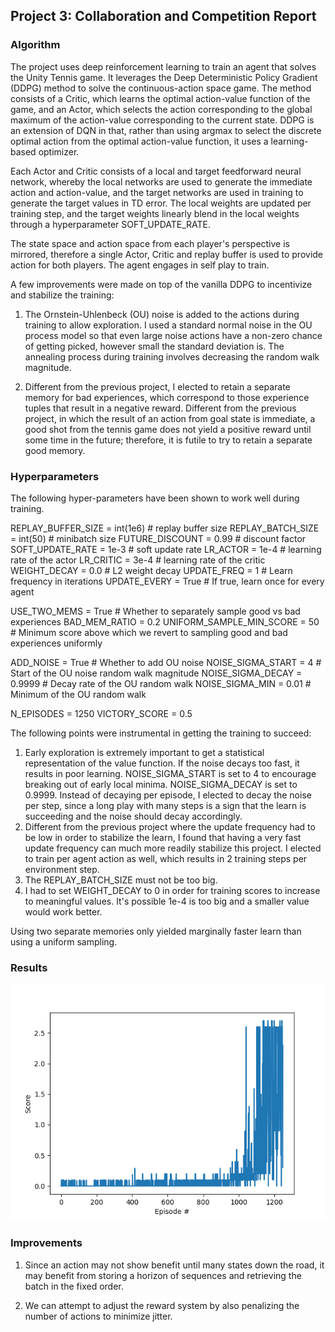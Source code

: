 ## Project 3: Collaboration and Competition Report

### Algorithm

The project uses deep reinforcement learning to train an agent that solves the Unity Tennis game. It leverages the Deep Deterministic Policy Gradient (DDPG) method to solve the continuous-action space game. The method consists of a Critic, which learns the optimal action-value function of the game, and an Actor, which selects the action corresponding to the global maximum of the action-value corresponding to the current state. DDPG is an extension of DQN in that, rather than using argmax to select the discrete optimal action from the optimal action-value function, it uses a learning-based optimizer.

Each Actor and Critic consists of a local and target feedforward neural network, whereby the local networks are used to generate the immediate action and action-value, and the target networks are used in training to generate the target values in TD error. The local weights are updated per training step, and the target weights linearly blend in the local weights through a hyperparameter SOFT_UPDATE_RATE.

The state space and action space from each player's perspective is mirrored, therefore a single Actor, Critic and replay buffer is used to provide action for both players. The agent engages in self play to train.

A few improvements were made on top of the vanilla DDPG to incentivize and stabilize the training:

1. The Ornstein-Uhlenbeck (OU) noise is added to the actions during training to allow exploration. I used a standard normal noise in the OU process model so that even large noise actions have a non-zero chance of getting picked, however small the standard deviation is. The annealing process during training involves decreasing the random walk magnitude.

2. Different from the previous project, I elected to retain a separate memory for bad experiences, which correspond to those experience tuples that result in a negative reward. Different from the previous project, in which the result of an action from goal state is immediate, a good shot from the tennis game does not yield a positive reward until some time in the future; therefore, it is futile to try to retain a separate good memory.

### Hyperparameters

The following hyper-parameters have been shown to work well during training.

REPLAY_BUFFER_SIZE = int(1e6)   # replay buffer size
REPLAY_BATCH_SIZE = int(50)     # minibatch size
FUTURE_DISCOUNT = 0.99          # discount factor
SOFT_UPDATE_RATE = 1e-3         # soft update rate
LR_ACTOR = 1e-4                 # learning rate of the actor 
LR_CRITIC = 3e-4                # learning rate of the critic
WEIGHT_DECAY = 0.0              # L2 weight decay
UPDATE_FREQ = 1                 # Learn frequency in iterations
UPDATE_EVERY = True             # If true, learn once for every agent

USE_TWO_MEMS = True             # Whether to separately sample good vs bad experiences
BAD_MEM_RATIO = 0.2
UNIFORM_SAMPLE_MIN_SCORE = 50   # Minimum score above which we revert to sampling good and bad experiences uniformly

ADD_NOISE = True                # Whether to add OU noise
NOISE_SIGMA_START = 4           # Start of the OU noise random walk magnitude
NOISE_SIGMA_DECAY = 0.9999      # Decay rate of the OU random walk
NOISE_SIGMA_MIN = 0.01          # Minimum of the OU random walk

N_EPISODES = 1250
VICTORY_SCORE = 0.5

The following points were instrumental in getting the training to succeed:

1. Early exploration is extremely important to get a statistical representation of the value function. If the noise decays too fast, it results in poor learning. NOISE_SIGMA_START is set to 4 to encourage breaking out of early local minima. NOISE_SIGMA_DECAY is set to 0.9999. Instead of decaying per episode, I elected to decay the noise per step, since a long play with many steps is a sign that the learn is succeeding and the noise should decay accordingly.
2. Different from the previous project where the update frequency had to be low in order to stabilize the learn, I found that having a very fast update frequency can much more readily stabilize this project. I elected to train per agent action as well, which results in 2 training steps per environment step.
3. The REPLAY_BATCH_SIZE must not be too big.
4. I had to set WEIGHT_DECAY to 0 in order for training scores to increase to meaningful values. It's possible 1e-4 is too big and a smaller value would work better.

Using two separate memories only yielded marginally faster learn than using a uniform sampling.

### Results

![Trained Agent](plots/scores.png)

### Improvements

1. Since an action may not show benefit until many states down the road, it may benefit from storing a horizon of sequences and retrieving the batch in the fixed order.

2. We can attempt to adjust the reward system by also penalizing the number of actions to minimize jitter.